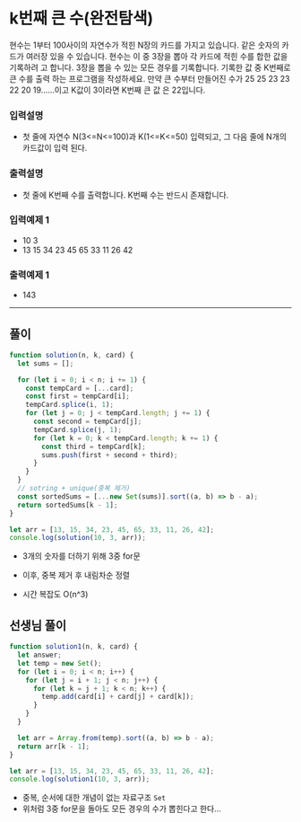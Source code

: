 # k번째 큰 수(완전탐색)

현수는 1부터 100사이의 자연수가 적힌 N장의 카드를 가지고 있습니다. 같은 숫자의 카드가 여러장 있을 수 있습니다. 현수는 이 중 3장을 뽑아 각 카드에 적힌 수를 합한 값을 기록하려 고 합니다. 3장을 뽑을 수 있는 모든 경우를 기록합니다. 기록한 값 중 K번째로 큰 수를 출력 하는 프로그램을 작성하세요.
만약 큰 수부터 만들어진 수가 25 25 23 23 22 20 19......이고 K값이 3이라면 K번째 큰 값 은 22입니다.

### 입력설명

- 첫 줄에 자연수 N(3<=N<=100)과 K(1<=K<=50) 입력되고, 그 다음 줄에 N개의 카드값이 입력 된다.

### 출력설명

- 첫 줄에 K번째 수를 출력합니다. K번째 수는 반드시 존재합니다.

### 입력예제 1

- 10 3
- 13 15 34 23 45 65 33 11 26 42

### 출력예제 1

- 143

---

## 풀이

```js
function solution(n, k, card) {
  let sums = [];

  for (let i = 0; i < n; i += 1) {
    const tempCard = [...card];
    const first = tempCard[i];
    tempCard.splice(i, 1);
    for (let j = 0; j < tempCard.length; j += 1) {
      const second = tempCard[j];
      tempCard.splice(j, 1);
      for (let k = 0; k < tempCard.length; k += 1) {
        const third = tempCard[k];
        sums.push(first + second + third);
      }
    }
  }
  // sotring + unique(중복 제거)
  const sortedSums = [...new Set(sums)].sort((a, b) => b - a);
  return sortedSums[k - 1];
}

let arr = [13, 15, 34, 23, 45, 65, 33, 11, 26, 42];
console.log(solution(10, 3, arr));
```

- 3개의 숫자를 더하기 위해 3중 for문
- 이후, 중복 제거 후 내림차순 정렬

- 시간 복잡도 O(n^3)

## 선생님 풀이

```js
function solution1(n, k, card) {
  let answer;
  let temp = new Set();
  for (let i = 0; i < n; i++) {
    for (let j = i + 1; j < n; j++) {
      for (let k = j + 1; k < n; k++) {
        temp.add(card[i] + card[j] + card[k]);
      }
    }
  }

  let arr = Array.from(temp).sort((a, b) => b - a);
  return arr[k - 1];
}

let arr = [13, 15, 34, 23, 45, 65, 33, 11, 26, 42];
console.log(solution1(10, 3, arr));

```

- 중복, 순서에 대한 개념이 없는 자료구조 `Set`
- 위처럼 3중 for문을 돌아도 모든 경우의 수가 뽑힌다고 한다...